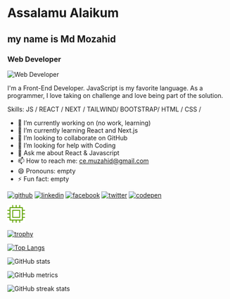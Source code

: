 # Assalamu Alaikum 

## my name is Md Mozahid

### Web Developer
![Web Developer](https://arturssmirnovs.github.io/github-profile-readme-generator/images/banner.png)

I'm a Front-End Developer. JavaScript is my favorite language. As a programmer, I love taking on challenge and love being part of the solution.

Skills: JS / REACT / NEXT / TAILWIND/ BOOTSTRAP/ HTML / CSS /

- 🔭 I’m currently working on (no work, learning) 
- 🌱 I’m currently learning React and Next.js 
- 👯 I’m looking to collaborate on GitHub 
- 🤔 I’m looking for help with Coding 
- 💬 Ask me about React & Javascript 
- 📫 How to reach me: ce.muzahid@gmail.com 
- 😄 Pronouns: empty 
- ⚡ Fun fact: empty


[<img src='https://cdn.jsdelivr.net/npm/simple-icons@3.0.1/icons/github.svg' alt='github' height='40'>](https://github.com/md-mozahid)  [<img src='https://cdn.jsdelivr.net/npm/simple-icons@3.0.1/icons/linkedin.svg' alt='linkedin' height='40'>](https://www.linkedin.com/in/https://www.linkedin.com/in/md-mozahid-3034b3109//)  [<img src='https://cdn.jsdelivr.net/npm/simple-icons@3.0.1/icons/facebook.svg' alt='facebook' height='40'>](https://www.facebook.com/https://www.facebook.com/mujahid66?mibextid=ZbWKwL)  [<img src='https://cdn.jsdelivr.net/npm/simple-icons@3.0.1/icons/twitter.svg' alt='twitter' height='40'>](https://twitter.com/https://twitter.com/muzahid2296)  [<img src='https://cdn.jsdelivr.net/npm/simple-icons@3.0.1/icons/codepen.svg' alt='codepen' height='40'>](https://codepen.io/https://codepen.io/md-mozahid)  

<a href='https://docs.github.com/en/developers'><img src='https://raw.githubusercontent.com/acervenky/animated-github-badges/master/assets/devbadge.gif' width='40' height='40'></a> 

[![trophy](https://github-profile-trophy.vercel.app/?username=md-mozahid)](https://github.com/ryo-ma/github-profile-trophy)

[![Top Langs](https://github-readme-stats.vercel.app/api/top-langs/?username=md-mozahid)](https://github.com/anuraghazra/github-readme-stats)

![GitHub stats](https://github-readme-stats.vercel.app/api?username=md-mozahid&show_icons=true&count_private=true)  

![GitHub metrics](https://metrics.lecoq.io/md-mozahid)  

![GitHub streak stats](https://streak-stats.demolab.com/?user=md-mozahid)  


